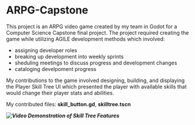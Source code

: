 # ARPG-Capstone
This project is an ARPG video game created by my team in Godot for a Computer Science Capstone final project. 
The project required creating the game while utilizing AGILE development methods which involved: 
- assigning developer roles
- breaking up development into weekly sprints
- sheduling meetings to discuss progress and development changes
- cataloging develpoment progress

My contributions to the game involved designing, building, and displaying the Player Skill Tree UI which presented the player with available skills that would change their player stats and abilities. 

My contributed files: **skill_button.gd**, **skilltree.tscn**

***![Video Demonstration of Skill Tree Features]([https://www.youtube.com/watch?v=VIDEO_ID](https://youtu.be/7E_88o3A-94))***
